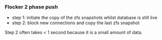 ### Flocker 2 phase push

 * step 1: initiate the copy of the zfs snapshots whilst database is still live
 * step 2: block new connections and copy the last zfs snapshot

Step 2 often takes < 1 second because it is a small amount of data.